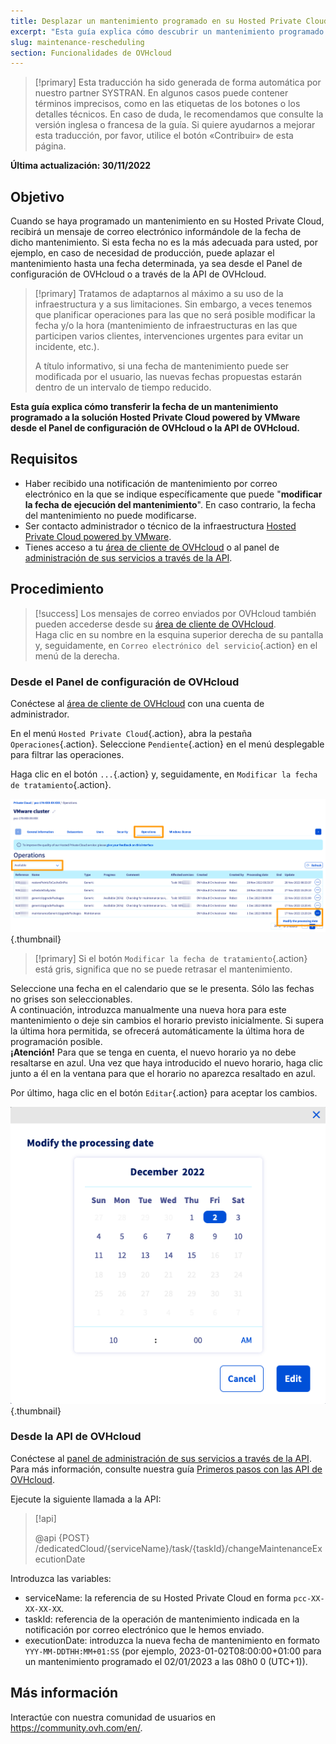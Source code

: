 ```yaml
---
title: Desplazar un mantenimiento programado en su Hosted Private Cloud
excerpt: "Esta guía explica cómo descubrir un mantenimiento programado en un servicio Hosted Private Cloud powered by VMware"
slug: maintenance-rescheduling
section: Funcionalidades de OVHcloud
---
```


> [!primary]
> Esta traducción ha sido generada de forma automática por nuestro partner SYSTRAN. En algunos casos puede contener términos imprecisos, como en las etiquetas de los botones o los detalles técnicos. En caso de duda, le recomendamos que consulte la versión inglesa o francesa de la guía. Si quiere ayudarnos a mejorar esta traducción, por favor, utilice el botón «Contribuir» de esta página.
> 

**Última actualización: 30/11/2022**

## Objetivo

Cuando se haya programado un mantenimiento en su Hosted Private Cloud, recibirá un mensaje de correo electrónico informándole de la fecha de dicho mantenimiento. Si esta fecha no es la más adecuada para usted, por ejemplo, en caso de necesidad de producción, puede aplazar el mantenimiento hasta una fecha determinada, ya sea desde el Panel de configuración de OVHcloud o a través de la API de OVHcloud.

> [!primary]
> Tratamos de adaptarnos al máximo a su uso de la infraestructura y a sus limitaciones. Sin embargo, a veces tenemos que planificar operaciones para las que no será posible modificar la fecha y/o la hora (mantenimiento de infraestructuras en las que participen varios clientes, intervenciones urgentes para evitar un incidente, etc.).
>
> A título informativo, si una fecha de mantenimiento puede ser modificada por el usuario, las nuevas fechas propuestas estarán dentro de un intervalo de tiempo reducido.

**Esta guía explica cómo transferir la fecha de un mantenimiento programado a la solución Hosted Private Cloud powered by VMware desde el Panel de configuración de OVHcloud o la API de OVHcloud.**

## Requisitos

- Haber recibido una notificación de mantenimiento por correo electrónico en la que se indique específicamente que puede "**modificar la fecha de ejecución del mantenimiento**". En caso contrario, la fecha del mantenimiento no puede modificarse.
- Ser contacto administrador o técnico de la infraestructura [Hosted Private Cloud powered by VMware](https://www.ovhcloud.com/es-es/enterprise/products/hosted-private-cloud/).
- Tienes acceso a tu [área de cliente de OVHcloud](https://www.ovh.com/auth/?action=gotomanager&from=https://www.ovh.es/&ovhSubsidiary=es) o al panel de [administración de sus servicios a través de la API](https://eu.api.ovh.com/).

## Procedimiento

> [!success]
> Los mensajes de correo enviados por OVHcloud también pueden accederse desde su [área de cliente de OVHcloud](https://www.ovh.com/auth/?action=gotomanager&from=https://www.ovh.es/&ovhSubsidiary=es).<br>
> Haga clic en su nombre en la esquina superior derecha de su pantalla y, seguidamente, en `Correo electrónico del servicio`{.action} en el menú de la derecha.

### Desde el Panel de configuración de OVHcloud

Conéctese al [área de cliente de OVHcloud](https://www.ovh.com/auth/?action=gotomanager&from=https://www.ovh.es/&ovhSubsidiary=es) con una cuenta de administrador.

En el menú `Hosted Private Cloud`{.action}, abra la pestaña `Operaciones`{.action}. Seleccione `Pendiente`{.action} en el menú desplegable para filtrar las operaciones.

Haga clic en el botón `...`{.action} y, seguidamente, en `Modificar la fecha de tratamiento`{.action}.

![modificación de horario](images/maintenance-date-edition01.png){.thumbnail}

> [!primary]
> Si el botón `Modificar la fecha de tratamiento`{.action} está gris, significa que no se puede retrasar el mantenimiento.

Seleccione una fecha en el calendario que se le presenta. Sólo las fechas no grises son seleccionables.<br>
A continuación, introduzca manualmente una nueva hora para este mantenimiento o deje sin cambios el horario previsto inicialmente. Si supera la última hora permitida, se ofrecerá automáticamente la última hora de programación posible.<br>
**¡Atención!** Para que se tenga en cuenta, el nuevo horario ya no debe resaltarse en azul. Una vez que haya introducido el nuevo horario, haga clic junto a él en la ventana para que el horario no aparezca resaltado en azul.

Por último, haga clic en el botón `Editar`{.action} para aceptar los cambios.

![modificación de horario](images/maintenance-date-edition02.png){.thumbnail}

### Desde la API de OVHcloud

Conéctese al [panel de administración de sus servicios a través de la API](https://eu.api.ovh.com/). Para más información, consulte nuestra guía [Primeros pasos con las API de OVHcloud](https://docs.ovh.com/es/api/first-steps-with-ovh-api/).

Ejecute la siguiente llamada a la API:

> [!api]
>
> @api {POST} /dedicatedCloud/{serviceName}/task/{taskId}/changeMaintenanceExecutionDate
>

Introduzca las variables:

- serviceName: la referencia de su Hosted Private Cloud en forma `pcc-XX-XX-XX-XX`.
- taskId: referencia de la operación de mantenimiento indicada en la notificación por correo electrónico que le hemos enviado.
- executionDate: introduzca la nueva fecha de mantenimiento en formato `YYY-MM-DDTHH:MM+01:SS` (por ejemplo, 2023-01-02T08:00:00+01:00 para un mantenimiento programado el 02/01/2023 a las 08h0 0 (UTC+1)).

## Más información

Interactúe con nuestra comunidad de usuarios en <https://community.ovh.com/en/>.
